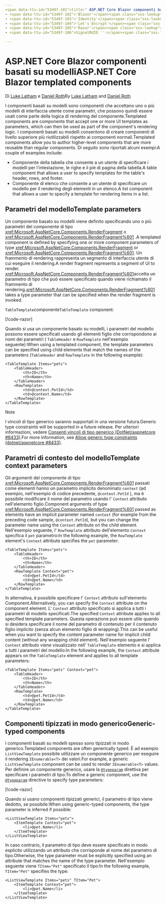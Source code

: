 ```yaml
---
<span data-ttu-id="53497-101">title:' ASP.NET Core Blazor componenti basati su modelli ' autore: Descrizione: monikerRange: ms. Author: ms. Custom: ms. Date: No-loc:</span><span class="sxs-lookup"><span data-stu-id="53497-101">title: 'ASP.NET Core Blazor templated components' author: description: monikerRange: ms.author: ms.custom: ms.date: no-loc:</span></span>
- <span data-ttu-id="53497-102">'Blazor'</span><span class="sxs-lookup"><span data-stu-id="53497-102">'Blazor'</span></span>
- <span data-ttu-id="53497-103">'Identity'</span><span class="sxs-lookup"><span data-stu-id="53497-103">'Identity'</span></span>
- <span data-ttu-id="53497-104">'Let's Encrypt'</span><span class="sxs-lookup"><span data-stu-id="53497-104">'Let's Encrypt'</span></span>
- <span data-ttu-id="53497-105">'Razor'</span><span class="sxs-lookup"><span data-stu-id="53497-105">'Razor'</span></span>
- <span data-ttu-id="53497-106">SignalRUID '':</span><span class="sxs-lookup"><span data-stu-id="53497-106">'SignalR' uid:</span></span> 

---
```

# <a name="aspnet-core-blazor-templated-components"></a><span data-ttu-id="53497-107">ASP.NET Core Blazor componenti basati su modelli</span><span class="sxs-lookup"><span data-stu-id="53497-107">ASP.NET Core Blazor templated components</span></span>

<span data-ttu-id="53497-108">Di [Luke Latham](https://github.com/guardrex) e [Daniel Roth](https://github.com/danroth27)</span><span class="sxs-lookup"><span data-stu-id="53497-108">By [Luke Latham](https://github.com/guardrex) and [Daniel Roth](https://github.com/danroth27)</span></span>

<span data-ttu-id="53497-109">I componenti basati su modelli sono componenti che accettano uno o più modelli di interfaccia utente come parametri, che possono quindi essere usati come parte della logica di rendering del componente.</span><span class="sxs-lookup"><span data-stu-id="53497-109">Templated components are components that accept one or more UI templates as parameters, which can then be used as part of the component's rendering logic.</span></span> <span data-ttu-id="53497-110">I componenti basati su modelli consentono di creare componenti di livello superiore più riutilizzabili rispetto ai componenti normali.</span><span class="sxs-lookup"><span data-stu-id="53497-110">Templated components allow you to author higher-level components that are more reusable than regular components.</span></span> <span data-ttu-id="53497-111">Di seguito sono riportati alcuni esempi:</span><span class="sxs-lookup"><span data-stu-id="53497-111">A couple of examples include:</span></span>

* <span data-ttu-id="53497-112">Componente della tabella che consente a un utente di specificare i modelli per l'intestazione, le righe e il piè di pagina della tabella.</span><span class="sxs-lookup"><span data-stu-id="53497-112">A table component that allows a user to specify templates for the table's header, rows, and footer.</span></span>
* <span data-ttu-id="53497-113">Componente di elenco che consente a un utente di specificare un modello per il rendering degli elementi in un elenco.</span><span class="sxs-lookup"><span data-stu-id="53497-113">A list component that allows a user to specify a template for rendering items in a list.</span></span>

## <a name="template-parameters"></a><span data-ttu-id="53497-114">Parametri del modello</span><span class="sxs-lookup"><span data-stu-id="53497-114">Template parameters</span></span>

<span data-ttu-id="53497-115">Un componente basato su modelli viene definito specificando uno o più parametri del componente di tipo <xref:Microsoft.AspNetCore.Components.RenderFragment> o <xref:Microsoft.AspNetCore.Components.RenderFragment%601> .</span><span class="sxs-lookup"><span data-stu-id="53497-115">A templated component is defined by specifying one or more component parameters of type <xref:Microsoft.AspNetCore.Components.RenderFragment> or <xref:Microsoft.AspNetCore.Components.RenderFragment%601>.</span></span> <span data-ttu-id="53497-116">Un frammento di rendering rappresenta un segmento di interfaccia utente di cui eseguire il rendering.</span><span class="sxs-lookup"><span data-stu-id="53497-116">A render fragment represents a segment of UI to render.</span></span> <span data-ttu-id="53497-117"><xref:Microsoft.AspNetCore.Components.RenderFragment%601>accetta un parametro di tipo che può essere specificato quando viene richiamato il frammento di rendering.</span><span class="sxs-lookup"><span data-stu-id="53497-117"><xref:Microsoft.AspNetCore.Components.RenderFragment%601> takes a type parameter that can be specified when the render fragment is invoked.</span></span>

<span data-ttu-id="53497-118">`TableTemplate`componente</span><span class="sxs-lookup"><span data-stu-id="53497-118">`TableTemplate` component:</span></span>

[!code-razor[](common/samples/3.x/BlazorWebAssemblySample/Components/TableTemplate.razor)]

<span data-ttu-id="53497-119">Quando si usa un componente basato su modelli, i parametri del modello possono essere specificati usando gli elementi figlio che corrispondono ai nomi dei parametri ( `TableHeader` e `RowTemplate` nell'esempio seguente):</span><span class="sxs-lookup"><span data-stu-id="53497-119">When using a templated component, the template parameters can be specified using child elements that match the names of the parameters (`TableHeader` and `RowTemplate` in the following example):</span></span>

```razor
<TableTemplate Items="pets">
    <TableHeader>
        <th>ID</th>
        <th>Name</th>
    </TableHeader>
    <RowTemplate>
        <td>@context.PetId</td>
        <td>@context.Name</td>
    </RowTemplate>
</TableTemplate>
```

> [!NOTE]
> <span data-ttu-id="53497-120">I vincoli di tipo generico saranno supportati in una versione futura.</span><span class="sxs-lookup"><span data-stu-id="53497-120">Generic type constraints will be supported in a future release.</span></span> <span data-ttu-id="53497-121">Per ulteriori informazioni, vedere [Consenti vincoli di tipo generico (DotNet/aspnetcore #8433)](https://github.com/dotnet/aspnetcore/issues/8433).</span><span class="sxs-lookup"><span data-stu-id="53497-121">For more information, see [Allow generic type constraints (dotnet/aspnetcore #8433)](https://github.com/dotnet/aspnetcore/issues/8433).</span></span>

## <a name="template-context-parameters"></a><span data-ttu-id="53497-122">Parametri di contesto del modello</span><span class="sxs-lookup"><span data-stu-id="53497-122">Template context parameters</span></span>

<span data-ttu-id="53497-123">Gli argomenti del componente di tipo <xref:Microsoft.AspNetCore.Components.RenderFragment%601> passati come elementi hanno un parametro implicito denominato `context` (ad esempio, nell'esempio di codice precedente, `@context.PetId` ), ma è possibile modificare il nome del parametro usando l' `Context` attributo nell'elemento figlio.</span><span class="sxs-lookup"><span data-stu-id="53497-123">Component arguments of type <xref:Microsoft.AspNetCore.Components.RenderFragment%601> passed as elements have an implicit parameter named `context` (for example from the preceding code sample, `@context.PetId`), but you can change the parameter name using the `Context` attribute on the child element.</span></span> <span data-ttu-id="53497-124">Nell'esempio seguente, l' `RowTemplate` attributo dell'elemento `Context` specifica il `pet` parametro:</span><span class="sxs-lookup"><span data-stu-id="53497-124">In the following example, the `RowTemplate` element's `Context` attribute specifies the `pet` parameter:</span></span>

```razor
<TableTemplate Items="pets">
    <TableHeader>
        <th>ID</th>
        <th>Name</th>
    </TableHeader>
    <RowTemplate Context="pet">
        <td>@pet.PetId</td>
        <td>@pet.Name</td>
    </RowTemplate>
</TableTemplate>
```

<span data-ttu-id="53497-125">In alternativa, è possibile specificare l' `Context` attributo sull'elemento Component.</span><span class="sxs-lookup"><span data-stu-id="53497-125">Alternatively, you can specify the `Context` attribute on the component element.</span></span> <span data-ttu-id="53497-126">L' `Context` attributo specificato si applica a tutti i parametri di modello specificati.</span><span class="sxs-lookup"><span data-stu-id="53497-126">The specified `Context` attribute applies to all specified template parameters.</span></span> <span data-ttu-id="53497-127">Questa operazione può essere utile quando si desidera specificare il nome del parametro di contenuto per il contenuto figlio implicito (senza alcun elemento figlio di wrapping).</span><span class="sxs-lookup"><span data-stu-id="53497-127">This can be useful when you want to specify the content parameter name for implicit child content (without any wrapping child element).</span></span> <span data-ttu-id="53497-128">Nell'esempio seguente l' `Context` attributo viene visualizzato nell' `TableTemplate` elemento e si applica a tutti i parametri del modello:</span><span class="sxs-lookup"><span data-stu-id="53497-128">In the following example, the `Context` attribute appears on the `TableTemplate` element and applies to all template parameters:</span></span>

```razor
<TableTemplate Items="pets" Context="pet">
    <TableHeader>
        <th>ID</th>
        <th>Name</th>
    </TableHeader>
    <RowTemplate>
        <td>@pet.PetId</td>
        <td>@pet.Name</td>
    </RowTemplate>
</TableTemplate>
```

## <a name="generic-typed-components"></a><span data-ttu-id="53497-129">Componenti tipizzati in modo generico</span><span class="sxs-lookup"><span data-stu-id="53497-129">Generic-typed components</span></span>

<span data-ttu-id="53497-130">I componenti basati su modelli spesso sono tipizzati in modo generico.</span><span class="sxs-lookup"><span data-stu-id="53497-130">Templated components are often generically typed.</span></span> <span data-ttu-id="53497-131">È ad esempio `ListViewTemplate` possibile utilizzare un componente generico per eseguire il rendering `IEnumerable<T>` dei valori.</span><span class="sxs-lookup"><span data-stu-id="53497-131">For example, a generic `ListViewTemplate` component can be used to render `IEnumerable<T>` values.</span></span> <span data-ttu-id="53497-132">Per definire un componente generico, usare la [`@typeparam`](xref:mvc/views/razor#typeparam) direttiva per specificare i parametri di tipo:</span><span class="sxs-lookup"><span data-stu-id="53497-132">To define a generic component, use the [`@typeparam`](xref:mvc/views/razor#typeparam) directive to specify type parameters:</span></span>

[!code-razor[](common/samples/3.x/BlazorWebAssemblySample/Components/ListViewTemplate.razor)]

<span data-ttu-id="53497-133">Quando si usano componenti tipizzati generici, il parametro di tipo viene dedotto, se possibile:</span><span class="sxs-lookup"><span data-stu-id="53497-133">When using generic-typed components, the type parameter is inferred if possible:</span></span>

```razor
<ListViewTemplate Items="pets">
    <ItemTemplate Context="pet">
        <li>@pet.Name</li>
    </ItemTemplate>
</ListViewTemplate>
```

<span data-ttu-id="53497-134">In caso contrario, il parametro di tipo deve essere specificato in modo esplicito utilizzando un attributo che corrisponde al nome del parametro di tipo.</span><span class="sxs-lookup"><span data-stu-id="53497-134">Otherwise, the type parameter must be explicitly specified using an attribute that matches the name of the type parameter.</span></span> <span data-ttu-id="53497-135">Nell'esempio seguente viene `TItem="Pet"` specificato il tipo:</span><span class="sxs-lookup"><span data-stu-id="53497-135">In the following example, `TItem="Pet"` specifies the type:</span></span>

```razor
<ListViewTemplate Items="pets" TItem="Pet">
    <ItemTemplate Context="pet">
        <li>@pet.Name</li>
    </ItemTemplate>
</ListViewTemplate>
```
